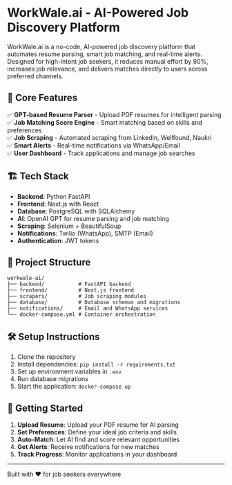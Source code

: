 # WorkWale.ai - AI-Powered Job Discovery Platform

WorkWale.ai is a no-code, AI-powered job discovery platform that automates resume parsing, smart job matching, and real-time alerts. Designed for high-intent job seekers, it reduces manual effort by 90%, increases job relevance, and delivers matches directly to users across preferred channels.

## 🚀 Core Features

✅ **GPT-based Resume Parser** - Upload PDF resumes for intelligent parsing  
✅ **Job Matching Score Engine** - Smart matching based on skills and preferences  
✅ **Job Scraping** - Automated scraping from LinkedIn, Wellfound, Naukri  
✅ **Smart Alerts** - Real-time notifications via WhatsApp/Email  
✅ **User Dashboard** - Track applications and manage job searches  

## 🏗️ Tech Stack

- **Backend**: Python FastAPI
- **Frontend**: Next.js with React
- **Database**: PostgreSQL with SQLAlchemy
- **AI**: OpenAI GPT for resume parsing and job matching
- **Scraping**: Selenium + BeautifulSoup
- **Notifications**: Twilio (WhatsApp), SMTP (Email)
- **Authentication**: JWT tokens

## 📁 Project Structure

```
workwale-ai/
├── backend/           # FastAPI backend
├── frontend/          # Next.js frontend
├── scrapers/          # Job scraping modules
├── database/          # Database schemas and migrations
├── notifications/     # Email and WhatsApp services
└── docker-compose.yml # Container orchestration
```

## 🛠️ Setup Instructions

1. Clone the repository
2. Install dependencies: `pip install -r requirements.txt`
3. Set up environment variables in `.env`
4. Run database migrations
5. Start the application: `docker-compose up`

## 🌟 Getting Started

1. **Upload Resume**: Upload your PDF resume for AI parsing
2. **Set Preferences**: Define your ideal job criteria and skills
3. **Auto-Match**: Let AI find and score relevant opportunities
4. **Get Alerts**: Receive notifications for new matches
5. **Track Progress**: Monitor applications in your dashboard

---

Built with ❤️ for job seekers everywhere